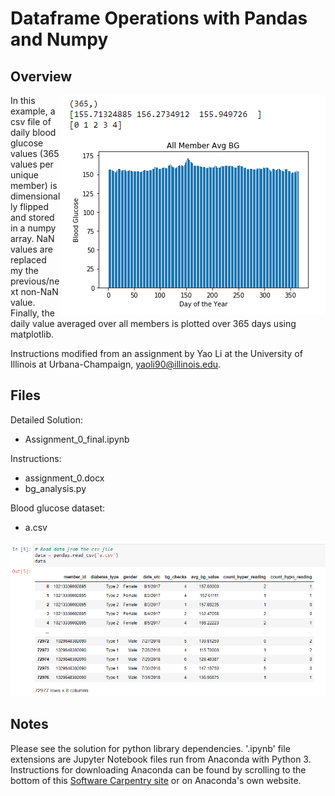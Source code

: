 # Dataframe Operations with Pandas and Numpy

## Overview
<img align="right" src="all-member-avg-bg.png">

In this example, a csv file of daily blood glucose values (365 values per unique member) is dimensionally flipped and stored in a numpy array. NaN values are replaced my the previous/next non-NaN value. Finally, the daily value averaged over all members is plotted over 365 days using matplotlib. 

Instructions modified from an assignment by Yao Li at the University of Illinois at Urbana-Champaign, yaoli90@illinois.edu.

## Files

Detailed Solution:
- Assignment_0_final.ipynb

Instructions: 
- assignment_0.docx
- bg_analysis.py

Blood glucose dataset:
- a.csv

![](./csv-readout.png)

## Notes

Please see the solution for python library dependencies. '.ipynb' file extensions are Jupyter Notebook files run from Anaconda with Python 3. Instructions for downloading Anaconda can be found by scrolling to the bottom of this [Software Carpentry site](https://swc-uiuc.github.io/2020-07-researchpark/) or on Anaconda's own website.


 



